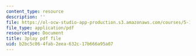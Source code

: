 ```yaml
---
content_type: resource
description: ''
file: https://ol-ocw-studio-app-production.s3.amazonaws.com/courses/5-111-principles-of-chemical-science-fall-2008/b2bc5c064fab2eea632c17b666a95a07_GOBzZMaiMss.pdf
file_type: application/pdf
resourcetype: Document
title: 3play pdf file
uid: b2bc5c06-4fab-2eea-632c-17b666a95a07
---
```

